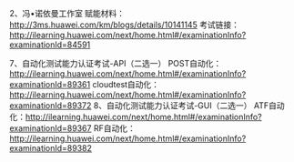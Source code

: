 2、冯•诺依曼工作室
赋能材料：http://3ms.huawei.com/km/blogs/details/10141145
考试链接：http://ilearning.huawei.com/next/home.html#/examinationInfo?examinationId=84591

7、自动化测试能力认证考试-API（二选一）	POST自动化：http://ilearning.huawei.com/next/home.html#/examinationInfo?examinationId=89361
	cloudtest自动化：http://ilearning.huawei.com/next/home.html#/examinationInfo?examinationId=89372
8、自动化测试能力认证考试-GUI（二选一）	ATF自动化：http://ilearning.huawei.com/next/home.html#/examinationInfo?examinationId=89367
	RF自动化：http://ilearning.huawei.com/next/home.html#/examinationInfo?examinationId=89382
